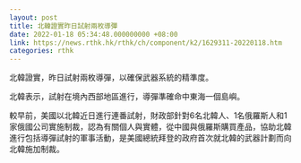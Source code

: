 ```yaml
---
layout: post
title: 北韓證實昨日試射兩枚導彈
date: 2022-01-18 05:34:48.000000000 +08:00
link: https://news.rthk.hk/rthk/ch/component/k2/1629311-20220118.htm
categories: rthk
---
```


北韓證實，昨日試射兩枚導彈，以確保武器系統的精準度。

北韓表示，試射在境內西部地區進行，導彈準確命中東海一個島嶼。

較早前，美國以北韓近日進行連番試射，財政部針對6名北韓人、1名俄羅斯人和1家俄國公司實施制裁，認為有關個人與實體，從中國與俄羅斯購買產品，協助北韓進行包括導彈試射的軍事活動，是美國總統拜登的政府首次就北韓的武器計劃而向北韓施加制裁。
